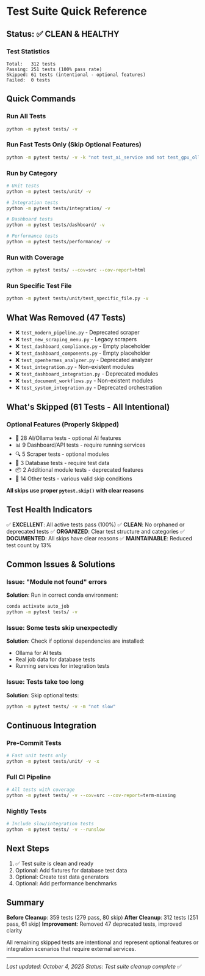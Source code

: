 # Test Suite Quick Reference

## Status: ✅ **CLEAN & HEALTHY**

### Test Statistics
```
Total:   312 tests
Passing: 251 tests (100% pass rate)
Skipped: 61 tests (intentional - optional features)
Failed:  0 tests
```

## Quick Commands

### Run All Tests
```bash
python -m pytest tests/ -v
```

### Run Fast Tests Only (Skip Optional Features)
```bash
python -m pytest tests/ -v -k "not test_ai_service and not test_gpu_ollama"
```

### Run by Category
```bash
# Unit tests
python -m pytest tests/unit/ -v

# Integration tests
python -m pytest tests/integration/ -v

# Dashboard tests
python -m pytest tests/dashboard/ -v

# Performance tests
python -m pytest tests/performance/ -v
```

### Run with Coverage
```bash
python -m pytest tests/ --cov=src --cov-report=html
```

### Run Specific Test File
```bash
python -m pytest tests/unit/test_specific_file.py -v
```

## What Was Removed (47 Tests)

- ❌ `test_modern_pipeline.py` - Deprecated scraper
- ❌ `test_new_scraping_menu.py` - Legacy scrapers
- ❌ `test_dashboard_compliance.py` - Empty placeholder
- ❌ `test_dashboard_components.py` - Empty placeholder
- ❌ `test_openhermes_analyzer.py` - Deprecated analyzer
- ❌ `test_integration.py` - Non-existent modules
- ❌ `test_dashboard_integration.py` - Deprecated modules
- ❌ `test_document_workflows.py` - Non-existent modules
- ❌ `test_system_integration.py` - Deprecated orchestration

## What's Skipped (61 Tests - All Intentional)

### Optional Features (Properly Skipped)
- 🤖 28 AI/Ollama tests - optional AI features
- 📊 9 Dashboard/API tests - require running services
- 🔍 5 Scraper tests - optional modules
- 💾 3 Database tests - require test data
- 📦 2 Additional module tests - deprecated features
- 🔧 14 Other tests - various valid skip conditions

**All skips use proper `pytest.skip()` with clear reasons**

## Test Health Indicators

✅ **EXCELLENT**: All active tests pass (100%)
✅ **CLEAN**: No orphaned or deprecated tests
✅ **ORGANIZED**: Clear test structure and categories
✅ **DOCUMENTED**: All skips have clear reasons
✅ **MAINTAINABLE**: Reduced test count by 13%

## Common Issues & Solutions

### Issue: "Module not found" errors
**Solution**: Run in correct conda environment:
```bash
conda activate auto_job
python -m pytest tests/ -v
```

### Issue: Some tests skip unexpectedly
**Solution**: Check if optional dependencies are installed:
- Ollama for AI tests
- Real job data for database tests
- Running services for integration tests

### Issue: Tests take too long
**Solution**: Skip optional tests:
```bash
python -m pytest tests/ -v -m "not slow"
```

## Continuous Integration

### Pre-Commit Tests
```bash
# Fast unit tests only
python -m pytest tests/unit/ -v -x
```

### Full CI Pipeline
```bash
# All tests with coverage
python -m pytest tests/ -v --cov=src --cov-report=term-missing
```

### Nightly Tests
```bash
# Include slow/integration tests
python -m pytest tests/ -v --runslow
```

## Next Steps

1. ✅ Test suite is clean and ready
2. Optional: Add fixtures for database test data
3. Optional: Create test data generators
4. Optional: Add performance benchmarks

## Summary

**Before Cleanup**: 359 tests (279 pass, 80 skip)
**After Cleanup**: 312 tests (251 pass, 61 skip)
**Improvement**: Removed 47 deprecated tests, improved clarity

All remaining skipped tests are intentional and represent optional features or integration scenarios that require external services.

---

*Last updated: October 4, 2025*
*Status: Test suite cleanup complete* ✅

